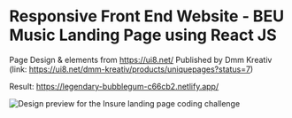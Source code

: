 # Responsive Front End Website - BEU Music Landing Page using React JS

Page Design & elements from https://ui8.net/ Published by Dmm Kreativ 
(link: https://ui8.net/dmm-kreativ/products/uniquepages?status=7)

Result: https://legendary-bubblegum-c66cb2.netlify.app/

![Design preview for the Insure landing page coding challenge](./src/images/web-desktop.png)
